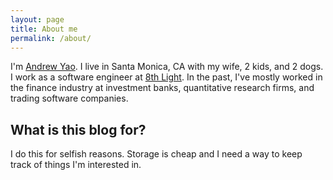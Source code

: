 ```yaml
---
layout: page
title: About me
permalink: /about/
---
```


I'm [Andrew Yao](http://www.linkedin.com/in/yaoandrew). I live in Santa Monica, CA with my wife, 2 kids, and 2 dogs. I work as a software engineer at [8th Light](http://www.8thlight.com). In the past, I've mostly worked in the finance industry at investment banks, quantitative research firms, and trading software companies.

## What is this blog for?

I do this for selfish reasons. Storage is cheap and I need a way to keep track of things I'm interested in.
